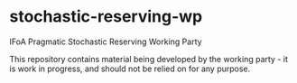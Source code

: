 # stochastic-reserving-wp
IFoA Pragmatic Stochastic Reserving Working Party

This repository contains material being developed by the working party - it is work in progress, and should not be relied on for any purpose.
